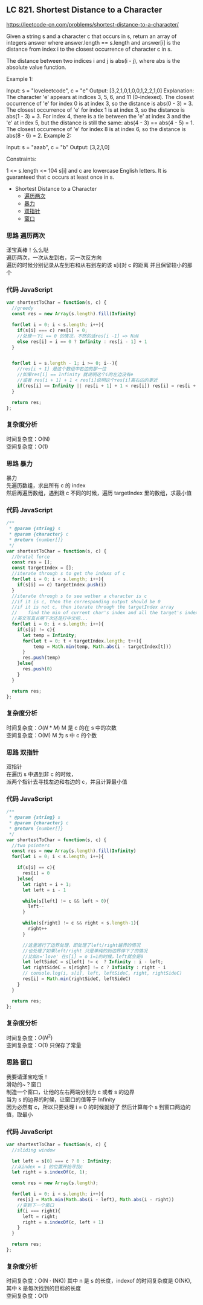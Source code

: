 ## LC 821. Shortest Distance to a Character

https://leetcode-cn.com/problems/shortest-distance-to-a-character/

Given a string s and a character c that occurs in s, return an array of integers answer where answer.length == s.length and answer[i] is the distance from index i to the closest occurrence of character c in s.

The distance between two indices i and j is abs(i - j), where abs is the absolute value function.

Example 1:

Input: s = "loveleetcode", c = "e"
Output: [3,2,1,0,1,0,0,1,2,2,1,0]
Explanation: The character 'e' appears at indices 3, 5, 6, and 11 (0-indexed).
The closest occurrence of 'e' for index 0 is at index 3, so the distance is abs(0 - 3) = 3.
The closest occurrence of 'e' for index 1 is at index 3, so the distance is abs(1 - 3) = 3.
For index 4, there is a tie between the 'e' at index 3 and the 'e' at index 5, but the distance is still the same: abs(4 - 3) == abs(4 - 5) = 1.
The closest occurrence of 'e' for index 8 is at index 6, so the distance is abs(8 - 6) = 2.
Example 2:

Input: s = "aaab", c = "b"
Output: [3,2,1,0]

Constraints:

1 <= s.length <= 104
s[i] and c are lowercase English letters.
It is guaranteed that c occurs at least once in s.

- Shortest Distance to a Character
  - [遍历两次](#思路-遍历两次)
  - [暴力](#思路-暴力)
  - [双指针](#思路-双指针)
  - [窗口](#思路-窗口)

### 思路 遍历两次

漾宝真棒！么么哒  
遍历两次，一次从左到右，另一次反方向  
遍历的时候分别记录从左到右和从右到左的该 s[i]对 c 的距离
并且保留较小的那个

### 代码 JavaScript

```JavaScript
var shortestToChar = function(s, c) {
  //greedy
  const res = new Array(s.length).fill(Infinity)

  for(let i = 0; i < s.length; i++){
    if(s[i] === c) res[i] = 0;
    //处理一下i == 0 的情况，不然的话res[i -1] => NaN
    else res[i] = i == 0 ? Infinity : res[i - 1] + 1
  }


  for(let i = s.length - 1; i >= 0; i--){
    //res[i + 1] 是这个数组中右边的那一位
    //如果res[i] == Infinity 就说明这个i的左边没有e
    //或者 res[i + 1] + 1 < res[i]说明这个res[i]离右边的更近
    if(res[i] == Infinity || res[i + 1] + 1 < res[i]) res[i] = res[i + 1] + 1
  }

  return res;
};

```

### 复杂度分析

时间复杂度：O(N) </br>
空间复杂度：O(1)

### 思路 暴力

暴力  
先遍历数组，求出所有 c 的 index  
然后再遍历数组，遇到跟 c 不同的时候，遍历 targetIndex 里的数组，求最小值

### 代码 JavaScript

```JavaScript
/**
 * @param {string} s
 * @param {character} c
 * @return {number[]}
 */
var shortestToChar = function(s, c) {
  //brutal force
  const res = [];
  const targetIndex = [];
  //iterate through s to get the indexs of c
  for(let i = 0; i < s.length; i++){
    if(s[i] == c) targetIndex.push(i)
  }
  //iterate through s to see wether a character is c
  //if it is c, then the corresponding output should be 0
  //if it is not c, then iterate through the targetIndex array
  //    find the min of current char's index and all the target's index
  //英文写真长啊下次还是打中文吧...
  for(let i = 0; i < s.length; i++){
    if(s[i] != c){
      let temp = Infinity;
      for(let t = 0; t < targetIndex.length; t++){
          temp = Math.min(temp, Math.abs(i - targetIndex[t]))
      }
      res.push(temp)
    }else{
      res.push(0)
    }
  }

  return res;
};

```

### 复杂度分析

时间复杂度：$O(N * M)$ M 是 c 的在 s 中的次数</br>
空间复杂度：O(M) M 为 s 中 c 的个数

### 思路 双指针

双指针  
在遍历 s 中遇到非 c 的时候，  
派两个指针去寻找左边和右边的 c，并且计算最小值

### 代码 JavaScript

```JavaScript
/**
 * @param {string} s
 * @param {character} c
 * @return {number[]}
 */
var shortestToChar = function(s, c) {
  //two pointers
  const res = new Array(s.length).fill(Infinity)
  for(let i = 0; i < s.length; i++){

    if(s[i] == c){
      res[i] = 0
    }else{
      let right = i + 1;
      let left = i - 1

      while(s[left] != c && left > 0){
        left--
      }

      while(s[right] != c && right < s.length-1){
        right++
      }

      //这里进行了边界处理，即处理了left/right越界的情况
      //也处理了如果left/right 只是单纯的到边界停下了的情况
      //比如s='love' 在s[i] = o i=1的时候，left就会是0
      let leftSideC = s[left] != c  ? Infinity : i - left;
      let rightSideC = s[right] != c ? Infinity : right - i
      // console.log(i, s[i], left, leftSideC, right, rightSideC)
      res[i] = Math.min(rightSideC, leftSideC)
    }
  }

  return res;
};

```

### 复杂度分析

时间复杂度：$O(N^2)$ </br>
空间复杂度：O(1) 只保存了常量

### 思路 窗口

我要请漾宝吃饭！  
滑动的~？窗口  
制造一个窗口，让他的左右两端分别为 c 或者 s 的边界  
当为 s 的边界的时候，让窗口的值等于 Infinity  
因为必然有 c，所以只要处理 i = 0 的时候就好了
然后计算每个 s 到窗口两边的值，取最小

### 代码 JavaScript

```JavaScript
var shortestToChar = function(s, c) {
  //sliding window

  let left = s[0] === c ? 0 : Infinity;
  //从index = 1 的位置开始寻找c
  let right = s.indexOf(c, 1);

  const res = new Array(s.length);

  for(let i = 0; i < s.length; i++){
    res[i] = Math.min(Math.abs(i - left), Math.abs(i - right))
    //变到下一个窗口
    if(i === right){
      left = right;
      right = s.indexOf(c, left + 1)
    }
  }

  return res;
};

```

### 复杂度分析

时间复杂度：O(N · (NK)) 其中 n 是 s 的长度，indexof 的时间复杂度是 O(NK),其中 k 是每次找到的目标的长度 </br>
空间复杂度：O(1)
